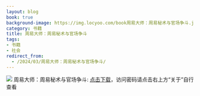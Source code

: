 ```yaml
---
layout: blog
book: true
background-image: https://img.locyoo.com/book周易大师：周易秘术与官场争斗.jpg
category: 书籍
title: 周易大师：周易秘术与官场争斗
tags:
- 书籍
- 社会
redirect_from:
  - /2024/03/周易大师：周易秘术与官场争斗/
---
```

![](https://img.locyoo.com/book周易大师：周易秘术与官场争斗.jpg)
周易大师：周易秘术与官场争斗: <a name = "ref1" href="https://url18.ctfile.com/f/50983618-1268598748-3162dd?p=3619">点击下载</a>，访问密码请点击右上方“关于”自行查看